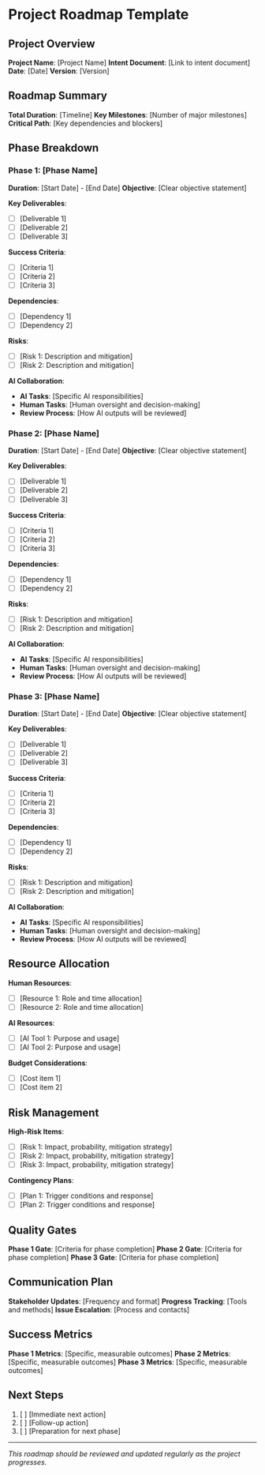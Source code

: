 # Project Roadmap Template

## Project Overview
**Project Name**: [Project Name]
**Intent Document**: [Link to intent document]
**Date**: [Date]
**Version**: [Version]

## Roadmap Summary
**Total Duration**: [Timeline]
**Key Milestones**: [Number of major milestones]
**Critical Path**: [Key dependencies and blockers]

## Phase Breakdown

### Phase 1: [Phase Name]
**Duration**: [Start Date] - [End Date]
**Objective**: [Clear objective statement]

**Key Deliverables**:
- [ ] [Deliverable 1]
- [ ] [Deliverable 2]
- [ ] [Deliverable 3]

**Success Criteria**:
- [ ] [Criteria 1]
- [ ] [Criteria 2]
- [ ] [Criteria 3]

**Dependencies**:
- [ ] [Dependency 1]
- [ ] [Dependency 2]

**Risks**:
- [ ] [Risk 1: Description and mitigation]
- [ ] [Risk 2: Description and mitigation]

**AI Collaboration**:
- **AI Tasks**: [Specific AI responsibilities]
- **Human Tasks**: [Human oversight and decision-making]
- **Review Process**: [How AI outputs will be reviewed]

### Phase 2: [Phase Name]
**Duration**: [Start Date] - [End Date]
**Objective**: [Clear objective statement]

**Key Deliverables**:
- [ ] [Deliverable 1]
- [ ] [Deliverable 2]
- [ ] [Deliverable 3]

**Success Criteria**:
- [ ] [Criteria 1]
- [ ] [Criteria 2]
- [ ] [Criteria 3]

**Dependencies**:
- [ ] [Dependency 1]
- [ ] [Dependency 2]

**Risks**:
- [ ] [Risk 1: Description and mitigation]
- [ ] [Risk 2: Description and mitigation]

**AI Collaboration**:
- **AI Tasks**: [Specific AI responsibilities]
- **Human Tasks**: [Human oversight and decision-making]
- **Review Process**: [How AI outputs will be reviewed]

### Phase 3: [Phase Name]
**Duration**: [Start Date] - [End Date]
**Objective**: [Clear objective statement]

**Key Deliverables**:
- [ ] [Deliverable 1]
- [ ] [Deliverable 2]
- [ ] [Deliverable 3]

**Success Criteria**:
- [ ] [Criteria 1]
- [ ] [Criteria 2]
- [ ] [Criteria 3]

**Dependencies**:
- [ ] [Dependency 1]
- [ ] [Dependency 2]

**Risks**:
- [ ] [Risk 1: Description and mitigation]
- [ ] [Risk 2: Description and mitigation]

**AI Collaboration**:
- **AI Tasks**: [Specific AI responsibilities]
- **Human Tasks**: [Human oversight and decision-making]
- **Review Process**: [How AI outputs will be reviewed]

## Resource Allocation
**Human Resources**:
- [ ] [Resource 1: Role and time allocation]
- [ ] [Resource 2: Role and time allocation]

**AI Resources**:
- [ ] [AI Tool 1: Purpose and usage]
- [ ] [AI Tool 2: Purpose and usage]

**Budget Considerations**:
- [ ] [Cost item 1]
- [ ] [Cost item 2]

## Risk Management
**High-Risk Items**:
- [ ] [Risk 1: Impact, probability, mitigation strategy]
- [ ] [Risk 2: Impact, probability, mitigation strategy]
- [ ] [Risk 3: Impact, probability, mitigation strategy]

**Contingency Plans**:
- [ ] [Plan 1: Trigger conditions and response]
- [ ] [Plan 2: Trigger conditions and response]

## Quality Gates
**Phase 1 Gate**: [Criteria for phase completion]
**Phase 2 Gate**: [Criteria for phase completion]
**Phase 3 Gate**: [Criteria for phase completion]

## Communication Plan
**Stakeholder Updates**: [Frequency and format]
**Progress Tracking**: [Tools and methods]
**Issue Escalation**: [Process and contacts]

## Success Metrics
**Phase 1 Metrics**: [Specific, measurable outcomes]
**Phase 2 Metrics**: [Specific, measurable outcomes]
**Phase 3 Metrics**: [Specific, measurable outcomes]

## Next Steps
1. [ ] [Immediate next action]
2. [ ] [Follow-up action]
3. [ ] [Preparation for next phase]

---

*This roadmap should be reviewed and updated regularly as the project progresses.*



